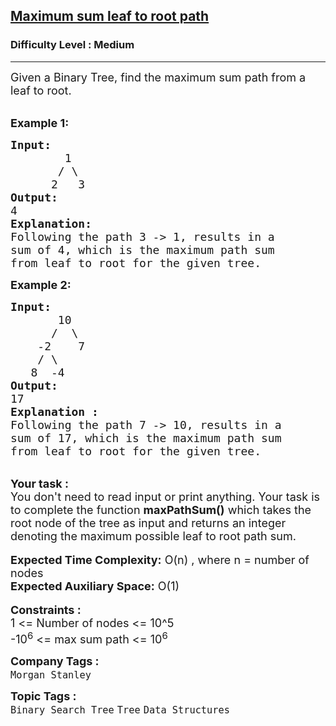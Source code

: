 <h2><a href="https://www.geeksforgeeks.org/problems/maximum-sum-leaf-to-root-path/1">Maximum sum leaf to root path</a></h2><h3>Difficulty Level : Medium</h3><hr><div class="problems_problem_content__Xm_eO"><p><span style="font-size:18px">Given a Binary Tree, find the maximum sum path from a leaf to root.</span></p>

<p><br>
<strong><span style="font-size:18px">Example 1:</span></strong></p>

<pre><strong><span style="font-size:18px">Input:</span></strong>
<span style="font-size:18px">        1
       / \
      2   3 </span>
<span style="font-size:18px"><strong>Output:</strong>
4</span>
<strong><span style="font-size:18px">Explanation: </span></strong>
<span style="font-size:18px">Following the path 3 -&gt; 1, results in a
sum of 4, which is the maximum path sum
from leaf to root for the given tree.</span>
</pre>

<p><strong><span style="font-size:18px">Example 2:</span></strong></p>

<pre><strong><span style="font-size:18px">Input:</span></strong>
<span style="font-size:18px">       10
      /  \
    -2    7
    / \   
   8  -4    </span>
<span style="font-size:18px"><strong>Output:</strong>
17</span>
<strong><span style="font-size:18px">Explanation : </span></strong>
<span style="font-size:18px">Following the path 7 -&gt; 10, results in a
sum of 17, which is the maximum path sum
from leaf to root for the given tree.</span></pre>

<div><br>
<strong><span style="font-size:18px">Your task :</span></strong></div>

<div><span style="font-size:18px">You don't need to read input or print anything. Your task is to complete the function <strong>maxPathSum()</strong> which takes the root node of the tree as input and returns an integer denoting the maximum possible leaf to root path sum.</span></div>

<div><br>
<span style="font-size:18px"><strong>Expected Time Complexity:</strong> O(n) , where n = number of nodes</span></div>

<div><span style="font-size:18px"><strong>Expected Auxiliary Space:</strong> O(1)</span></div>

<div><br>
<strong><span style="font-size:18px">Constraints :&nbsp;</span></strong></div>

<div><span style="font-size:18px">1 &lt;= Number of nodes &lt;= 10^5</span></div>

<div><span style="font-size:18px">-10<sup>6</sup>&nbsp;&lt;= max sum path &lt;= 10<sup>6</sup></span></div>
</div><p><span style=font-size:18px><strong>Company Tags : </strong><br><code>Morgan Stanley</code>&nbsp;<br><p><span style=font-size:18px><strong>Topic Tags : </strong><br><code>Binary Search Tree</code>&nbsp;<code>Tree</code>&nbsp;<code>Data Structures</code>&nbsp;